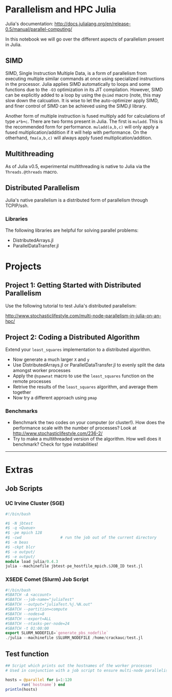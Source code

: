 
# Parallelism and HPC Julia

Julia's documentation: http://docs.julialang.org/en/release-0.5/manual/parallel-computing/

In this notebook we will go over the different aspects of parallelism present in Julia.

## SIMD

SIMD, Single Instruction Multiple Data, is a form of parallelism from executing multiple similar commands at once using specialized instructions in the processor. Julia applies SIMD automatically to loops and some functions due to the `-O3` optimization in its JIT compilation. However, SIMD can be explicitly added to a loop by using the `@simd` macro (note, this may slow down the calcuation. It is wise to let the auto-optimizer apply SIMD, and finer control of SIMD can be achieved using the SIMD.jl library.

Another form of multiple instruction is fused multiply add for calculations of type `a*b+c`. There are two forms present in Julia. The first is `muladd`. This is the recommended form for performance. `muladd(a,b,c)` will only apply a fused multiplication/addition if it will help with performance. On the otherhand, `fma(a,b,c)` will always apply fused multiplication/addition.

## Multithreading

As of Julia v0.5, experimental multithreading is native to Julia via the `Threads.@threads` macro.

## Distributed Parallelism

Julia's native parallelism is a distributed form of parallelism through TCPIP/ssh.

### Libraries

The following libraries are helpful for solving parallel problems:

- DistributedArrays.jl
- ParallelDataTransfer.jl

# Projects

## Project 1: Getting Started with Distributed Parallelism

Use the following tutorial to test Julia's distributed parallelism:

http://www.stochasticlifestyle.com/multi-node-parallelism-in-julia-on-an-hpc/

## Project 2: Coding a Distributed Algorithm

Extend your `least_squares` implementation to a distributed algorithm.

- Now generate a much larger `X` and `y`
- Use DistributedArrays.jl or ParallelDataTransfer.jl to evenly split the data amongst worker processes
- Apply the `@spawnat` macro to use the `least_squares` function on the remote processes
- Retrive the results of the `least_squares` algorithm, and average them together
- Now try a different approach using `pmap`

### Benchmarks

- Benchmark the two codes on your computer (or cluster!). How does the performance scale with the number of processes? Look at http://www.stochasticlifestyle.com/236-2/
- Try to make a multithreaded version of the algorithm. How well does it benchmark? Check for type instabilities!

------------------

# Extras

## Job Scripts

### UC Irvine Cluster (SGE)


```julia
#!/bin/bash

#$ -N jbtest
#$ -q <Queue>
#$ -pe mpich 128
#$ -cwd            		# run the job out of the current directory
#$ -m beas
#$ -ckpt blcr
#$ -o output/
#$ -e output/
module load julia/0.4.3
julia --machinefile jbtest-pe_hostfile_mpich.$JOB_ID test.jl
```

### XSEDE Comet (Slurm) Job Script


```julia
#!/bin/bash
#SBATCH -A <account>
#SBATCH --job-name="juliaTest"
#SBATCH --output="juliaTest.%j.%N.out"
#SBATCH --partition=compute
#SBATCH --nodes=8
#SBATCH --export=ALL
#SBATCH --ntasks-per-node=24
#SBATCH -t 01:00:00
export SLURM_NODEFILE=`generate_pbs_nodefile`
./julia --machinefile $SLURM_NODEFILE /home/crackauc/test.jl
```

## Test function


```julia
## Script which prints out the hostnames of the worker processes
# Used in conjunction with a job script to ensure multi-node parallelism

hosts = @parallel for i=1:120
       run(`hostname`) end
println(hosts)
```
